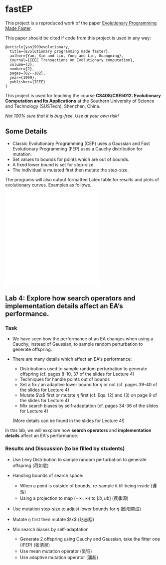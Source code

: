 # fastEP

This project is a reproduced work of the paper [Evolutionary Programming Made Faster](https://ieeexplore.ieee.org/document/771163/). 

This paper should be cited if code from this project is used in any way:

```
@article{yao1999evolutionary,
  title={Evolutionary programming made faster},
  author={Yao, Xin and Liu, Yong and Lin, Guangming},
  journal={IEEE Transactions on Evolutionary computation},
  volume={3},
  number={2},
  pages={82--102},
  year={1999},
  publisher={IEEE}
}
```

This project is used for teaching the course **CS408/CSE5012: Evolutionary Computation and Its Applications** at the Southern University of Science and Technology (SUSTech), Shenzhen, China.

*Not 100% sure that it is bug-free. Use at your own risk!*

## Some Details

- Classic Evolutionary Programming (CEP) uses a Gaussian and Fast Evolutionary Programming (FEP) uses a Cauchy distribution for mutation.
- Set values to bounds for points which are out of bounds.
- A fixed lower bound is set for step-size.
- The individual is mutated first then mutate the step-size.

The programs will also output formatted Latex table for results and plots of evolutionary curves. Examples as follows.

![Optimising f1: Best of population, f1](/figures/f1-best-crop.pdf)
![Optimising f1: Average of population](/figures/f1-avg-crop.pdf)


## Lab 4: Explore how search operators and implementation details affect an EA’s performance.

### Task
- We have seen how the performance of an EA changes when using a Cauchy, instead of Gaussian, to sample random perturbation to generate offspring.
- There are many details which affect an EA's performance:
  - Distributions used to sample random perturbation to generate offspring (cf. pages 8-10, 37 of the slides for Lecture 4)
  - Techniques for handle points out of bounds
  - Set a fix / an adaptive lower bound for $\eta$ or not (cf. pages 39-40 of the slides for Lecture 4)
  - Mutate $\x$ first or mutate $\eta$ first  (cf. Eqs. (2) and (3) on page 9 of the slides for Lecture 4)
  - Mix search biases by self-adaptation (cf. pages 34-36 of the slides for Lecture 4)
  
  (More details can be found in the slides for Lecture 4!)

In this lab, we will exxplore how **search operators** and **implementation details** affect an EA's performance.

### Results and Discussion (to be filled by students)

* Use Levy Distribution to sample random perturbation to generate offspring (蒋如意)

* Handling bounds of search space:
  * When a point is outside of bounds, re-sample it till being inside (谭浩)
  * Using a projection to map $(-\infty,\infty)$ to $[lb,ub]$ (裴季源)
* Use mutation step-size to adjust lower bounds for $\eta$ (欧阳奕成)
* Mutate $\eta$ first then mutate $\x$ (赵志翔)
* Mix search biases by self-adaptation
  * Generate 2 offspring using Cauchy and Gaussian, take the fitter one (IFEP) (张清泉)
  * Use mean mutation operator (吴钰)
  * Use adaptive mutation operator (潘超)
